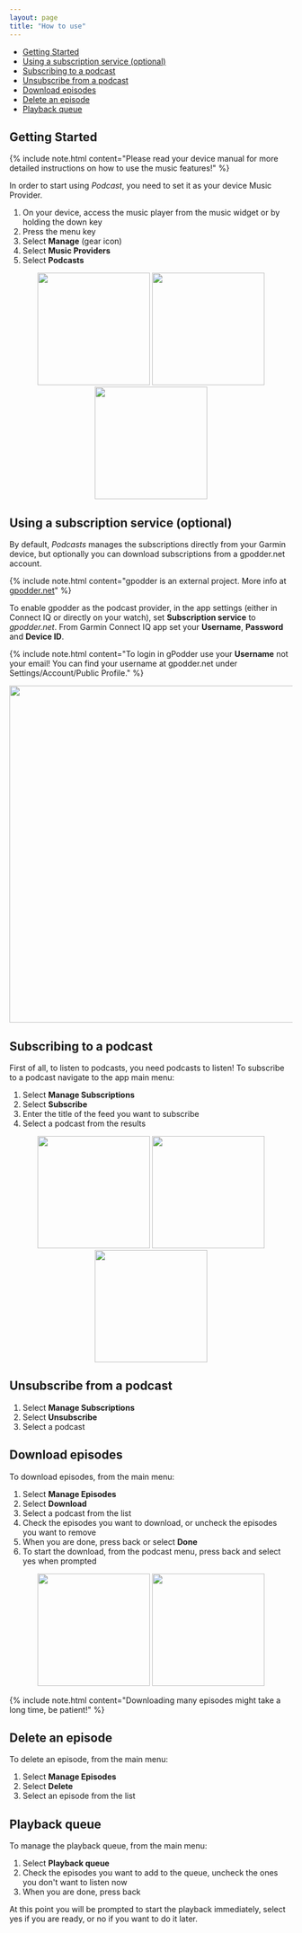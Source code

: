 ```yaml
---
layout: page
title: "How to use"
---
```


- [Getting Started](#getting-started)
- [Using a subscription service (optional)](#using-a-subscription-service--optional-)
- [Subscribing to a podcast](#subscribing-to-a-podcast)
- [Unsubscribe from a podcast](#unsubscribe-from-a-podcast)
- [Download episodes](#download-episodes)
- [Delete an episode](#delete-an-episode)
- [Playback queue](#playback-queue)

## Getting Started

{% include note.html content="Please read your device manual for more detailed instructions on how to use the music features!" %}

In order to start using _Podcast_, you need to set it as your device Music Provider. 

1. On your device, access the music player from the music widget or by holding the down key
2. Press the menu key
3. Select **Manage** (gear icon)
4. Select **Music Providers**
5. Select **Podcasts**

<p align="center">
  <img src="img/how-to/start0.bmp" width="200" />
  <img src="img/how-to/start1.bmp" width="200" /> 
  <img src="img/how-to/start2.bmp" width="200" />
</p>

## Using a subscription service (optional)

By default, _Podcasts_ manages the subscriptions directly from your Garmin device, but optionally you can download subscriptions from a gpodder.net account.

{% include note.html content="gpodder is an external project. More info at [gpodder.net](https://gpodder.net)" %}

To enable gpodder as the podcast provider, in the app settings (either in Connect IQ or directly on your watch), set **Subscription service** to _gpodder.net_. 
From Garmin Connect IQ app set your **Username**, **Password** and **Device ID**. 

{% include note.html content="To login in gPodder use your **Username** not your email! You can find your username at gpodder.net under Settings/Account/Public Profile." %} <br>

<p align="center">
  <img src="img/gpodder-username.png" width="600" />
</p>


## Subscribing to a podcast

First of all, to listen to podcasts, you need podcasts to listen! To subscribe to a podcast navigate to the app main menu:

1. Select **Manage Subscriptions**
2. Select **Subscribe**
3. Enter the title of the feed you want to subscribe
4. Select a podcast from the results

<p align="center">
  <img src="img/how-to/podcast1.bmp" width="200" /> 
  <img src="img/how-to/podcast2.bmp" width="200" />
  <img src="img/how-to/podcast3.bmp" width="200" />
</p>

## Unsubscribe from a podcast

1. Select **Manage Subscriptions**
2. Select **Unsubscribe**
4. Select a podcast

## Download episodes

To download episodes, from the main menu:

1. Select **Manage Episodes**
2. Select **Download**
3. Select a podcast from the list
4. Check the episodes you want to download, or uncheck the episodes you want to remove
5. When you are done, press back or select **Done**
6. To start the download, from the podcast menu, press back and select yes when prompted

<p align="center">
  <img src="img/how-to/sync0.bmp" width="200" /> 
  <img src="img/how-to/sync1.bmp" width="200" />
</p>

{% include note.html content="Downloading many episodes might take a long time, be patient!" %}

## Delete an episode

To delete an episode, from the main menu:

1. Select **Manage Episodes**
2. Select **Delete**
3. Select an episode from the list

## Playback queue

To manage the playback queue, from the main menu:

1. Select **Playback queue**
2. Check the episodes you want to add to the queue, uncheck the ones you don't want to listen now
3. When you are done, press back

At this point you will be prompted to start the playback immediately, select yes if you are ready, or no if you want to do it later. 
